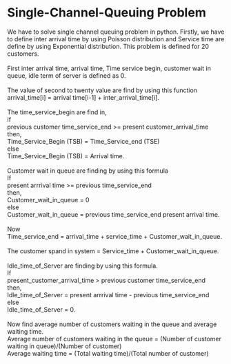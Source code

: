 # Single-Channel-Queuing Problem 
We have to solve single channel queuing problem in python. Firstly, we have to define inter arrival time by using Poisson distribution and Service time are define by using
Exponential distribution. This problem is defined for 20 customers.<br/><br/>
First inter arrival time, arrival time, Time service begin, customer wait in queue, idle term of server is defined as 0.<br/><br/>
The value of second to twenty value are find by using this function <br/>
        arrival_time[i] = arrival time[i-1] + inter_arrival_time[i].<br/><br/>
The time_service_begin are find in,<br/> if<br/> previous customer time_service_end >= present customer_arrival_time <br/>then, <br/>Time_Service_Begin (TSB) = Time_Service_end (TSE)<br/> else<br/>Time_Service_Begin (TSB) = Arrival time.<br/><br/>
Customer wait in queue are finding by using this formula <br/>If<br/> present arrrival time >= previous time_service_end <br/>then,<br/> Customer_wait_in_queue = 0<br/> else <br/>Customer_wait_in_queue = previous time_service_end present arrival time.<br/><br/>
Now<br/> Time_service_end = arrival_time + service_time + Customer_wait_in_queue.<br/><br/>
The customer spand in system = Service_time + Customer_wait_in_queue. <br/><br/>
Idle_time_of_Server are finding by using this formula.<br/>
 If<br/> present_customer_arrival_time > previous customer time_service_end<br/> then,<br/> Idle_time_of_Server = present arrrival time - previous time_service_end<br/> else<br/> Idle_time_of_Server = 0.<br/><br/>
Now find average number of customers waiting in the queue and average waiting time.<br/>
	Average number of customers waiting in the queue =   (Number of customer waiting in queue)/(Number of customer)<br/>
	Average waiting time = (Total waiting time)/(Total number of customer)<br/>
    
